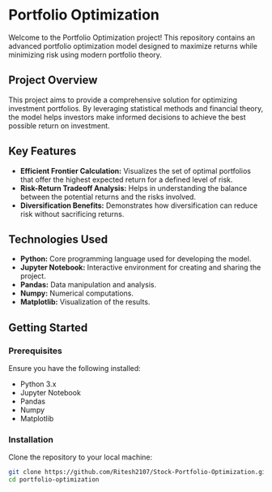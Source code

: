 # Portfolio Optimization

Welcome to the Portfolio Optimization project! This repository contains an advanced portfolio optimization model designed to maximize returns while minimizing risk using modern portfolio theory.

## Project Overview

This project aims to provide a comprehensive solution for optimizing investment portfolios. By leveraging statistical methods and financial theory, the model helps investors make informed decisions to achieve the best possible return on investment.

## Key Features

- **Efficient Frontier Calculation:** Visualizes the set of optimal portfolios that offer the highest expected return for a defined level of risk.
- **Risk-Return Tradeoff Analysis:** Helps in understanding the balance between the potential returns and the risks involved.
- **Diversification Benefits:** Demonstrates how diversification can reduce risk without sacrificing returns.

## Technologies Used

- **Python:** Core programming language used for developing the model.
- **Jupyter Notebook:** Interactive environment for creating and sharing the project.
- **Pandas:** Data manipulation and analysis.
- **Numpy:** Numerical computations.
- **Matplotlib:** Visualization of the results.

## Getting Started

### Prerequisites

Ensure you have the following installed:
- Python 3.x
- Jupyter Notebook
- Pandas
- Numpy
- Matplotlib

### Installation

Clone the repository to your local machine:

```bash
git clone https://github.com/Ritesh2107/Stock-Portfolio-Optimization.git
cd portfolio-optimization

